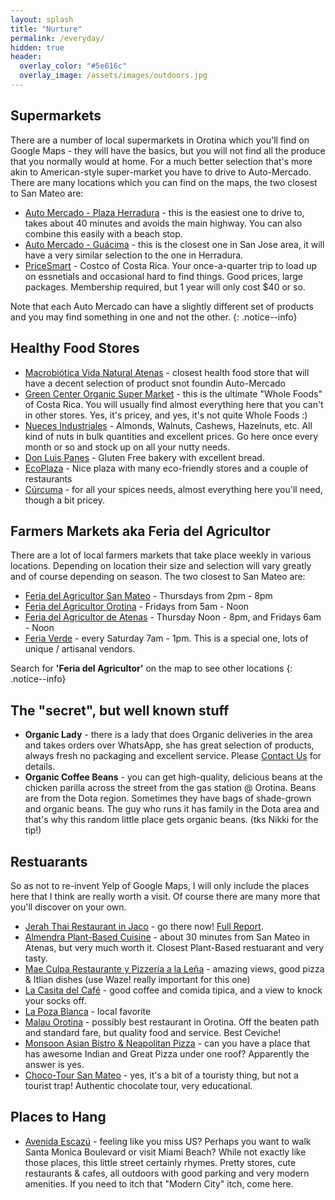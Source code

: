 ```yaml
---
layout: splash
title: "Nurture"
permalink: /everyday/
hidden: true
header:
  overlay_color: "#5e616c"
  overlay_image: /assets/images/outdoors.jpg
---
```


## Supermarkets

There are a number of local supermarkets in Orotina which you'll find on Google Maps - they will have the basics, but you will not find all the produce that you normally would at home. For a much better selection that's more akin to American-style super-market you have to drive to Auto-Mercado. There are many locations which you can find on the maps, the two closest to San Mateo are:

- [Auto Mercado - Plaza Herradura](https://goo.gl/maps/vmGtq92b97MXcAoq7) - this is the easiest one to drive to, takes about 40 minutes and avoids the main highway. You can also combine this easily with a beach stop.
- [Auto Mercado - Guácima](https://goo.gl/maps/U2Enpq2fQGsjtPFR7) - this is the closest one in San Jose area, it will have a very similar selection to the one in Herradura.
- [PriceSmart](https://goo.gl/maps/Zycub971F7NWUkBr8) - Costco of Costa Rica.  Your once-a-quarter trip to load up on essnetials and occasional hard to find things.  Good prices, large packages.  Membership required, but 1 year will only cost $40 or so.

Note that each Auto Mercado can have a slightly different set of products and you may find something in one and not the other.
{: .notice--info}

## Healthy Food Stores

- [Macrobiótica Vida Natural Atenas](https://goo.gl/maps/CSAZMgPAyHKp4Dg88) - closest health food store that will have a decent selection of product snot foundin Auto-Mercado
- [Green Center Organic Super Market](https://goo.gl/maps/XTeYk8QyjAxmXUxY7) - this is the ultimate "Whole Foods" of Costa Rica. You will usually find almost everything here that you can't in other stores. Yes, it's pricey, and yes, it's not quite Whole Foods :)
- [Nueces Industriales](https://goo.gl/maps/fX54XAhwJqoViGMp7) - Almonds, Walnuts, Cashews, Hazelnuts, etc. All kind of nuts in bulk quantities and excellent prices. Go here once every month or so and stock up on all your nutty needs.
- [Don Luis Panes](https://www.instagram.com/donluispanes/) - Gluten Free bakery with excellent bread.
- [EcoPlaza](https://goo.gl/maps/WeaCct9fgQo88AZf6) - Nice plaza with many eco-friendly stores and a couple of restaurants
- [Cúrcuma](https://goo.gl/maps/AbvoJJn24YYMiNo2A) - for all your spices needs, almost everything here you'll need, though a bit pricey.

## Farmers Markets aka Feria del Agricultor

There are a lot of local farmers markets that take place weekly in various locations. Depending on location their size and selection will vary greatly and of course depending on season. The two closest to San Mateo are:

- [Feria del Agricultor San Mateo](https://goo.gl/maps/YgWdrJMwXyKDKMzn8) - Thursdays from 2pm - 8pm
- [Feria del Agricultor Orotina](https://goo.gl/maps/pz139vftniPLGZsA8) - Fridays from 5am - Noon
- [Feria del Agricultor de Atenas](https://goo.gl/maps/L7mAZWCbVEh8sYSa7) - Thursday Noon - 8pm, and Fridays 6am - Noon
- [Feria Verde](https://goo.gl/maps/2Wj3kbWWAS2QHwLA6) - every Saturday 7am - 1pm. This is a special one, lots of unique / artisanal vendors.

Search for **'Feria del Agricultor'** on the map to see other locations
{: .notice--info}

## The "secret", but well known stuff

- **Organic Lady** - there is a lady that does Organic deliveries in the area and takes orders over WhatsApp, she has great selection of products, always fresh no packaging and excellent service. Please [Contact Us](/about/) for details.
- **Organic Coffee Beans** - you can get high-quality, delicious beans at the chicken parilla across the street from the gas station @ Orotina. Beans are from the Dota region. Sometimes they have bags of shade-grown and organic beans. The guy who runs it has family in the Dota area and that's why this random little place gets organic beans. (tks Nikki for the tip!)

## Restuarants

So as not to re-invent Yelp of Google Maps, I will only include the places here that I think are really worth a visit. Of course there are many more that you'll discover on your own.

- [Jerah Thai Restaurant in Jaco](https://goo.gl/maps/Pobg21EKcabRM3T67) - go there now! [Full Report](/blog/post-jerah-restaurant/).
- [Almendra Plant-Based Cuisine](https://goo.gl/maps/oWgSzu21zWZTbrp79) - about 30 minutes from San Mateo in Atenas, but very much worth it. Closest Plant-Based restuarant and very tasty.
- [Mae Culpa Restaurante y Pizzería a la Leña](https://g.page/maeculpa?share) - amazing views, good pizza & Itlian dishes (use Waze! really important for this one)
- [La Casita del Café](https://goo.gl/maps/gWvipbFB4PSS9BhGA) - good coffee and comida tipica, and a view to knock your socks off.
- [La Poza Blanca](https://goo.gl/maps/oZ75Aivgi3HS1fkD8) - local favorite
- [Malau Orotina](https://goo.gl/maps/PofPThFJ6be3BiGG6) - possibly best restaurant in Orotina.  Off the beaten path and standard fare, but quality food and service. Best Ceviche!
- [Monsoon Asian Bistro & Neapolitan Pizza](https://goo.gl/maps/MFpGYMC4DPpoXYNq8) - can you have a place that has awesome Indian and Great Pizza under one roof?  Apparently the answer is yes.
- [Choco-Tour San Mateo](https://g.page/Choco-Tour-Costa-Rica?share) - yes, it's a bit of a touristy thing, but not a tourist trap! Authentic chocolate tour, very educational.

## Places to Hang

- [Avenida Escazú](https://goo.gl/maps/LmcjhroH4JqvqdRk9) - feeling like you miss US? Perhaps you want to walk Santa Monica Boulevard or visit Miami Beach?  While not exactly like those places, this little street certainly rhymes.  Pretty stores, cute restaurants & cafes, all outdoors with good parking and very modern amenities. If you need to itch that "Modern City" itch, come here.
